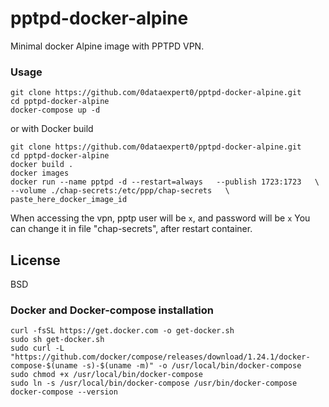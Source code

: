 # pptpd-docker-alpine
Minimal docker Alpine image with PPTPD VPN.

### Usage
```
git clone https://github.com/0dataexpert0/pptpd-docker-alpine.git
cd pptpd-docker-alpine
docker-compose up -d
```
or with Docker build
```
git clone https://github.com/0dataexpert0/pptpd-docker-alpine.git
cd pptpd-docker-alpine
docker build .
docker images
docker run --name pptpd -d --restart=always   --publish 1723:1723   \
--volume ./chap-secrets:/etc/ppp/chap-secrets   \
paste_here_docker_image_id
```
When accessing the vpn, pptp user will be ```x```, and password will be ```x```
You can change it in file "chap-secrets", after restart container.

License
----

BSD
### Docker and Docker-compose installation
```
curl -fsSL https://get.docker.com -o get-docker.sh
sudo sh get-docker.sh
sudo curl -L "https://github.com/docker/compose/releases/download/1.24.1/docker-compose-$(uname -s)-$(uname -m)" -o /usr/local/bin/docker-compose
sudo chmod +x /usr/local/bin/docker-compose
sudo ln -s /usr/local/bin/docker-compose /usr/bin/docker-compose
docker-compose --version
```

